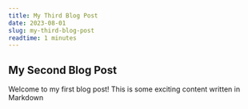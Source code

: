 ```yaml
---
title: My Third Blog Post
date: 2023-08-01
slug: my-third-blog-post 
readtime: 1 minutes
---
```


## My Second Blog Post

Welcome to my first blog post! This is some exciting content written in Markdown
